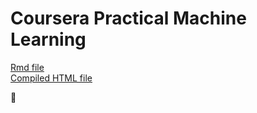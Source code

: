 Coursera Practical Machine Learning 
===

[Rmd file][4]  
[Compiled HTML file][5]


🖖



[1]: http://mikexl.github.io/machine-learning/coursera-pml.html
[2]: http://groupware.les.inf.puc-rio.br/har
[3]: https://class.coursera.org/predmachlearn-031/human_grading/view/courses/975200/assessments/4/submissions/36
[4]: https://github.com/MikeXL/CourseraPML/blob/gh-pages/man/writeup.rmd
[5]: http://mikexl.github.io/CourseraPML/html "HTML Analysis file"

